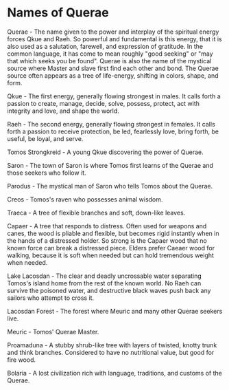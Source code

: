 # Names of Querae

Querae - The name given to the power and interplay of the spiritual energy forces Qkue and Raeh. So powerful and fundamental is this energy, that it is also used as a salutation, farewell, and expression of gratitude. In the common language, it has come to mean roughly "good seeking" or "may that which seeks you be found". Querae is also the name of the mystical source where Master and slave first find each other and bond. The Querae source often appears as a tree of life-energy, shifting in colors, shape, and form.

Qkue - The first energy, generally flowing strongest in males. It calls forth a passion to create, manage, decide, solve, possess, protect, act with integrity and love, and shape the world.

Raeh - The second energy, generally flowing strongest in females. It calls forth a passion to receive protection, be led, fearlessly love, bring forth, be useful, be loyal, and serve.

Tomos Strongkreid - A young Qkue discovering the power of Querae. 

Saron - The town of Saron is where Tomos first learns of the Querae and those seekers who follow it.

Parodus - The mystical man of Saron who tells Tomos about the Querae.

Creos - Tomos's raven who possesses animal wisdom.

Traeca - A tree of flexible branches and soft, down-like leaves.

Capaer - A tree that responds to distress. Often used for weapons and canes, the wood is pliable and flexible, but becomes rigid instantly when in the hands of a distressed holder. So strong is the Capaer wood that no known force can break a distressed piece. Elders prefer Caeaer wood for walking, because it is soft when needed but can hold tremendous weight when needed.

Lake Lacosdan - The clear and deadly uncrossable water separating Tomos's island home from the rest of the known world. No Raeh can survive the poisoned water, and destructive black waves push back any sailors who attempt to cross it. 

Lacosdan Forest - The forest where Meuric and many other Querae seekers live.

Meuric - Tomos' Querae Master. 

Proamaduna - A stubby shrub-like tree with layers of twisted, knotty trunk and think branches. Considered to have no nutritional value, but good for fire wood.

Bolaria - A lost civilization rich with language, traditions, and customs of the Querae.


